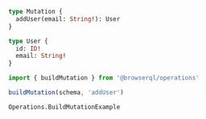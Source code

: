 ```graphql
type Mutation {
  addUser(email: String!): User
}

type User {
  id: ID!
  email: String!
}
```

```javascript
import { buildMutation } from '@browserql/operations'

buildMutation(schema, 'addUser')
```

```snapshot
Operations.BuildMutationExample
```
